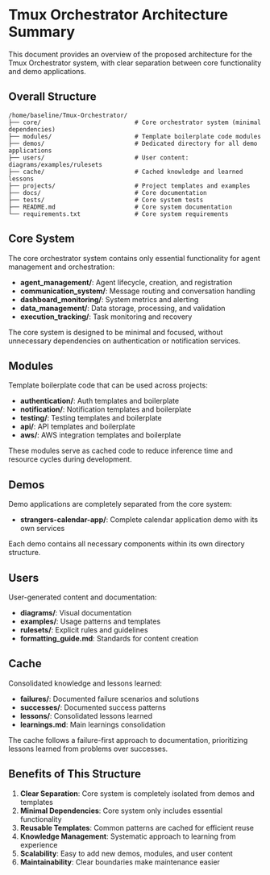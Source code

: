 # Tmux Orchestrator Architecture Summary

This document provides an overview of the proposed architecture for the Tmux Orchestrator system, with clear separation between core functionality and demo applications.

## Overall Structure

```
/home/baseline/Tmux-Orchestrator/
├── core/                          # Core orchestrator system (minimal dependencies)
├── modules/                       # Template boilerplate code modules
├── demos/                         # Dedicated directory for all demo applications
├── users/                         # User content: diagrams/examples/rulesets
├── cache/                         # Cached knowledge and learned lessons
├── projects/                      # Project templates and examples
├── docs/                          # Core documentation
├── tests/                         # Core system tests
├── README.md                      # Core system documentation
└── requirements.txt               # Core system requirements
```

## Core System

The core orchestrator system contains only essential functionality for agent management and orchestration:

- **agent_management/**: Agent lifecycle, creation, and registration
- **communication_system/**: Message routing and conversation handling
- **dashboard_monitoring/**: System metrics and alerting
- **data_management/**: Data storage, processing, and validation
- **execution_tracking/**: Task monitoring and recovery

The core system is designed to be minimal and focused, without unnecessary dependencies on authentication or notification services.

## Modules

Template boilerplate code that can be used across projects:

- **authentication/**: Auth templates and boilerplate
- **notification/**: Notification templates and boilerplate
- **testing/**: Testing templates and boilerplate
- **api/**: API templates and boilerplate
- **aws/**: AWS integration templates and boilerplate

These modules serve as cached code to reduce inference time and resource cycles during development.

## Demos

Demo applications are completely separated from the core system:

- **strangers-calendar-app/**: Complete calendar application demo with its own services

Each demo contains all necessary components within its own directory structure.

## Users

User-generated content and documentation:

- **diagrams/**: Visual documentation
- **examples/**: Usage patterns and templates
- **rulesets/**: Explicit rules and guidelines
- **formatting_guide.md**: Standards for content creation

## Cache

Consolidated knowledge and lessons learned:

- **failures/**: Documented failure scenarios and solutions
- **successes/**: Documented success patterns
- **lessons/**: Consolidated lessons learned
- **learnings.md**: Main learnings consolidation

The cache follows a failure-first approach to documentation, prioritizing lessons learned from problems over successes.

## Benefits of This Structure

1. **Clear Separation**: Core system is completely isolated from demos and templates
2. **Minimal Dependencies**: Core system only includes essential functionality
3. **Reusable Templates**: Common patterns are cached for efficient reuse
4. **Knowledge Management**: Systematic approach to learning from experience
5. **Scalability**: Easy to add new demos, modules, and user content
6. **Maintainability**: Clear boundaries make maintenance easier